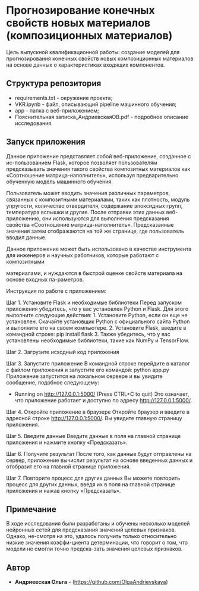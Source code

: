 # Прогнозирование конечных свойств новых материалов (композиционных материалов)

<p>Цель выпускной квалификационной работы: создание моделей для прогнозирования конечных свойств новых композиционных материалов на основе данных о характеристиках входящих компонентов.<p>

## Структура репозитория
* requirements.txt - окружение проекта;
* VKR.ipynb - файл, описывающий pipeline машинного обучения;
* app - папка с веб-приложением;
* Пояснительная записка_АндриевскаяОВ.pdf - подробное описание исследования.  

## Запуск приложения

 <p>Данное приложение представляет собой веб-приложение, созданное с ис-пользованием Flask, которое позволяет пользователям предсказывать значения такого свойства композитных материалов как «Соотношение матрица-наполнитель», используя предварительно обученную модель машинного обучения.<p>
 <p>Пользователь может вводить значения различных параметров, связанных с композитными материалами, таких как плотность, модуль упругости, количество отвердителя, содержание эпоксидных групп, температура вспышки и другие. После отправки этих данных веб-приложению, они используются для выполнения предсказания свойства «Соотношение матрица-наполнитель». Предсказанные значения затем отображаются на той же странице, где пользователь вводил данные.
 <p>Данное приложение может быть использовано в качестве инструмента для инженеров и научных работников, которые работают с композитными <p>материалами, и нуждаются в быстрой оценке свойств материала на основе входных па-раметров.<p>
<p>Инструкция по работе с приложением:<p>

Шаг 1. Установите Flask и необходимые библиотеки
Перед запуском приложения убедитесь, что у вас установлен Python и Flask. Для этого выполните следующие действия:
	1. Установите Python, если он еще не установлен. Скачайте установщик Python с официального сайта Python и выполните его на своем компьютере.
	2. Установите Flask, введите в командной строке: pip install flask
	3. Также убедитесь, что у вас установлены необходимые библиотеки, такие как NumPy и TensorFlow.

Шаг 2. Загрузите исходный код приложения

Шаг 3. Запустите приложение
В командной строке перейдите в каталог с файлом приложения и запустите его командой: python app.py
Приложение запустится на локальном сервере и вы увидите сообщение, подобное следующему: 
* Running on http://127.0.0.1:5000/ (Press CTRL+C to quit)
Это означает, что приложение работает и доступно по адресу http://127.0.0.1:5000/.

Шаг 4. Откройте приложение в браузере
Откройте браузер и введите в адресной строке http://127.0.0.1:5000/. Вы увидите главную страницу приложения.

Шаг 5. Введите данные
Введите данные в поля на главной странице приложения и нажмите кнопку «Предсказать».

Шаг 6. Получите результат
После того, как данные будут отправлены на сервер, приложение вычислит результат на основе введенных данных и отобразит его на главной странице приложения.

Шаг 7. Повторите процесс для других данных
Вы можете повторить процесс для других данных, введя их в поля на главной странице приложения и нажав кнопку «Предсказать».


## Примечание

<p>В ходе исследования были разработаны и обучены несколько моделей нейронных сетей для предсказания значений целевых признаков. Однако, не-смотря на это, удалось получить только относительно низкие значения коэффи-циента детерминации, что говорит о том, что модели не смогли точно предска-зать значения целевых признаков. <p>

## Автор

* **Андриевская Ольга** - (https://github.com/OlgaAndrievskaya)
